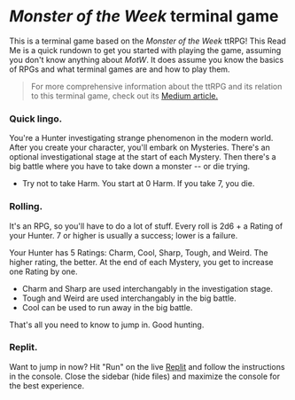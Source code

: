 # *Monster of the Week* terminal game

This is a terminal game based on the *Monster of the Week* ttRPG! This Read Me is a quick rundown to get you started with playing the game, assuming you don't know anything about *MotW*. It does assume you know the basics of RPGs and what terminal games are and how to play them. 

> For more comprehensive information about the ttRPG and its relation to this terminal game, check out its [Medium article.](https://medium.com/@adamtwright7/monster-of-the-week-terminal-game-18b8db217a89) 

### **Quick lingo.** 

You're a Hunter investigating strange phenomenon in the modern world. After you create your character, you'll embark on Mysteries. There's an optional investigational stage at the start of each Mystery. Then there's a big battle where you have to take down a monster -- or die trying. 

- Try not to take Harm. You start at 0 Harm. If you take 7, you die. 

### **Rolling.**

It's an RPG, so you'll have to do a lot of stuff. Every roll is 2d6 + a Rating of your Hunter. 7 or higher is usually a success; lower is a failure. 

Your Hunter has 5 Ratings: Charm, Cool, Sharp, Tough, and Weird. The higher rating, the better. At the end of each Mystery, you get to increase one Rating by one. 

- Charm and Sharp are used interchangably in the investigation stage. 
- Tough and Weird are used interchangably in the big battle. 
- Cool can be used to run away in the big battle. 

That's all you need to know to jump in. Good hunting. 

### **Replit.**

Want to jump in now? Hit "Run" on the live [Replit](https://replit.com/@adamtwright7/MotW-Terminal-Game#main.py) and follow the instructions in the console. Close the sidebar (hide files) and maximize the console for the best experience.